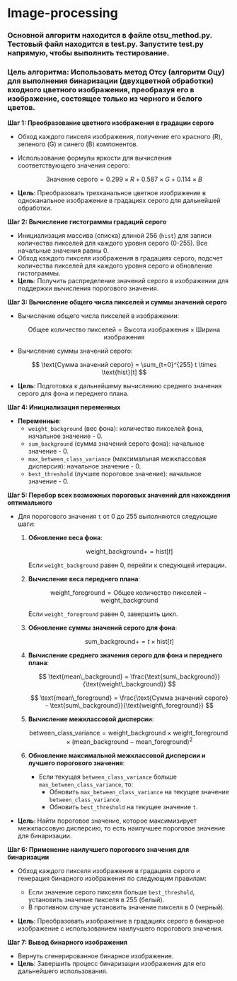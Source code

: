 # Image-processing

### Основной алгоритм находится в файле otsu_method.py. Тестовый файл находится в test.py. Запустите test.py напрямую, чтобы выполнить тестирование.

### **Цель алгоритма**: Использовать метод Отсу (алгоритм Оцу) для выполнения бинаризации (двухцветной обработки) входного цветного изображения, преобразуя его в изображение, состоящее только из черного и белого цветов.

**Шаг 1: Преобразование цветного изображения в градации серого**

- Обход каждого пикселя изображения, получение его красного (R), зеленого (G) и синего (B) компонентов.
- Использование формулы яркости для вычисления соответствующего значения серого:
  
  $$
  \text{Значение серого} = 0.299 \times R + 0.587 \times G + 0.114 \times B
  $$

- **Цель**: Преобразовать трехканальное цветное изображение в одноканальное изображение в градациях серого для дальнейшей обработки.

**Шаг 2: Вычисление гистограммы градаций серого**

- Инициализация массива (списка) длиной 256 (`hist`) для записи количества пикселей для каждого уровня серого (0-255). Все начальные значения равны 0.
- Обход каждого пикселя изображения в градациях серого, подсчет количества пикселей для каждого уровня серого и обновление гистограммы.
- **Цель**: Получить распределение значений серого в изображении для поддержки вычисления порогового значения.

**Шаг 3: Вычисление общего числа пикселей и суммы значений серого**

- Вычисление общего числа пикселей в изображении:

  $$
  \text{Общее количество пикселей} = \text{Высота изображения} \times \text{Ширина изображения}
  $$

- Вычисление суммы значений серого:

  $$
  \text{Сумма значений серого} = \sum_{t=0}^{255} t \times \text{hist}[t]
  $$

- **Цель**: Подготовка к дальнейшему вычислению среднего значения серого для фона и переднего плана.

**Шаг 4: Инициализация переменных**

- **Переменные**:
  - `weight_background` (вес фона): количество пикселей фона, начальное значение - 0.
  - `sum_background` (сумма значений серого фона): начальное значение - 0.
  - `max_between_class_variance` (максимальная межклассовая дисперсия): начальное значение - 0.
  - `best_threshold` (лучшее пороговое значение): начальное значение - 0.

**Шаг 5: Перебор всех возможных пороговых значений для нахождения оптимального**

- Для порогового значения `t` от 0 до 255 выполняются следующие шаги:
  1. **Обновление веса фона**:
     
     $$
     \text{weight\_background} += \text{hist}[t]
     $$

     Если `weight_background` равен 0, перейти к следующей итерации.
  
  2. **Вычисление веса переднего плана**:

     $$
     \text{weight\_foreground} = \text{Общее количество пикселей} - \text{weight\_background}
     $$

     Если `weight_foreground` равен 0, завершить цикл.
  
  3. **Обновление суммы значений серого для фона**:

     $$
     \text{sum\_background} += t \times \text{hist}[t]
     $$

  4. **Вычисление среднего значения серого для фона и переднего плана**:

     $$
     \text{mean\_background} = \frac{\text{sum\_background}}{\text{weight\_background}}
     $$

     $$
     \text{mean\_foreground} = \frac{\text{Сумма значений серого} - \text{sum\_background}}{\text{weight\_foreground}}
     $$

  5. **Вычисление межклассовой дисперсии**:

     $$
     \text{between\_class\_variance} = \text{weight\_background} \times \text{weight\_foreground} \times (\text{mean\_background} - \text{mean\_foreground})^2
     $$

  6. **Обновление максимальной межклассовой дисперсии и лучшего порогового значения**:
     - Если текущая `between_class_variance` больше `max_between_class_variance`, то:
       - Обновить `max_between_class_variance` на текущее значение `between_class_variance`.
       - Обновить `best_threshold` на текущее значение `t`.

- **Цель**: Найти пороговое значение, которое максимизирует межклассовую дисперсию, то есть наилучшее пороговое значение для бинаризации.

**Шаг 6: Применение наилучшего порогового значения для бинаризации**

- Обход каждого пикселя изображения в градациях серого и генерация бинарного изображения по следующим правилам:
  - Если значение серого пикселя больше `best_threshold`, установить значение пикселя в 255 (белый).
  - В противном случае установить значение пикселя в 0 (черный).

- **Цель**: Преобразовать изображение в градациях серого в бинарное изображение с использованием наилучшего порогового значения.

**Шаг 7: Вывод бинарного изображения**

- Вернуть сгенерированное бинарное изображение.
- **Цель**: Завершить процесс бинаризации изображения для его дальнейшего использования.

